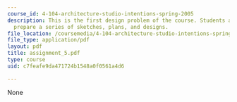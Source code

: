 ```yaml
---
course_id: 4-104-architecture-studio-intentions-spring-2005
description: This is the first design problem of the course. Students are asked to
  prepare a series of sketches, plans, and designs.
file_location: /coursemedia/4-104-architecture-studio-intentions-spring-2005/c7feafe9da471724b1548a0f0561a4d6_assignment_5.pdf
file_type: application/pdf
layout: pdf
title: assignment_5.pdf
type: course
uid: c7feafe9da471724b1548a0f0561a4d6

---
```

None